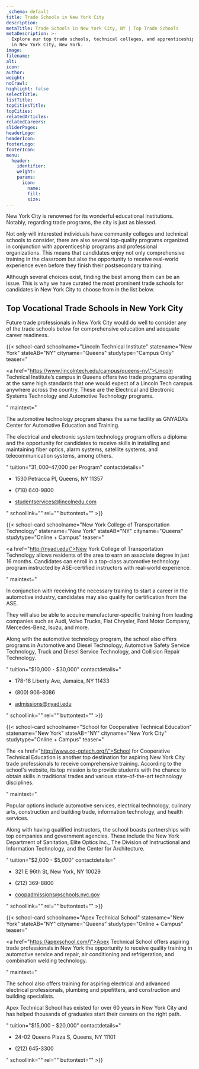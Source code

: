 ```yaml
---
_schema: default
title: Trade Schools in New York City
description:
metaTitle: Trade Schools in New York City, NY | Top Trade Schools
metaDescription: >-
  Explore our top trade schools, technical colleges, and apprenticeship options
  in New York City, New York.
image:
filename:
alt:
icon:
author:
weight:
noCrawl:
highlight: false
selectTitle:
listTitle:
topCitiesTitle:
topCities:
relatedArticles:
relatedCareers:
sliderPages:
headerLogo:
headerIcon:
footerLogo:
footerIcon:
menu:
  header:
    identifier:
    weight:
    params:
      icon:
        name:
        fill:
        size:
---
```

New York City is renowned for its wonderful educational institutions. Notably, regarding trade programs, the city is just as blessed.

Not only will interested individuals have community colleges and technical schools to consider, there are also several top-quality programs organized in conjunction with apprenticeship programs and professional organizations. This means that candidates enjoy not only comprehensive training in the classroom but also the opportunity to receive real-world experience even before they finish their postsecondary training.

Although several choices exist, finding the best among them can be an issue. This is why we have curated the most prominent trade schools for candidates in New York City to choose from in the list below.

## **Top Vocational Trade Schools in New York City**

Future trade professionals in New York City would do well to consider any of the trade schools below for comprehensive education and adequate career readiness.

{{< school-card schoolname="Lincoln Technical Institute" statename="New York" stateAB="NY" cityname="Queens" studytype="Campus Only" teaser="<p><a href=\"https://www.lincolntech.edu/campus/queens-ny\">Lincoln Technical Institute’s</a> campus in Queens offers two trade programs operating at the same high standards that one would expect of a Lincoln Tech campus anywhere across the country. These are the Electrical and Electronic Systems Technology and Automotive Technology programs.</p>" maintext="<p>The automotive technology program shares the same facility as GNYADA’s Center for Automotive Education and Training.</p><p>The electrical and electronic system technology program offers a diploma and the opportunity for candidates to receive skills in installing and maintaining fiber optics, alarm systems, satellite systems, and telecommunication systems, among others.</p>" tuition="$31,000–$47,000 per Program" contactdetails="<ul><li><p>1530 Petracca Pl, Queens, NY 11357</p></li><li><p>(718) 640-9800</p></li><li><p>studentservices@lincolnedu.com</p></li></ul>" schoollink="" rel="" buttontext="" >}}

{{< school-card schoolname="New York College of Transportation Technology" statename="New York" stateAB="NY" cityname="Queens" studytype="Online + Campus" teaser="<p><a href=\"http://nyadi.edu\">New York College of Transportation Technology</a> allows residents of the area to earn an associate degree in just 16 months. Candidates can enroll in a top-class automotive technology program instructed by ASE-certified instructors with real-world experience.</p>" maintext="<p>In conjunction with receiving the necessary training to start a career in the automotive industry, candidates may also qualify for certification from the ASE.</p><p>They will also be able to acquire manufacturer-specific training from leading companies such as Audi, Volvo Trucks, Fiat Chrysler, Ford Motor Company, Mercedes-Benz, Isuzu, and more.</p><p>Along with the automotive technology program, the school also offers programs in Automotive and Diesel Technology, Automotive Safety Service Technology, Truck and Diesel Service Technology, and Collision Repair Technology.</p>" tuition="$10,000 - $30,000" contactdetails="<ul><li><p>178-18 Liberty Ave, Jamaica, NY 11433</p></li><li><p>(800) 906-8086</p></li><li><p>admissions@nyadi.edu</p></li></ul>" schoollink="" rel="" buttontext="" >}}

{{< school-card schoolname="School for Cooperative Technical Education" statename="New York" stateAB="NY" cityname="New York City" studytype="Online + Campus" teaser="<p>The <a href=\"http://www.co-optech.org/\">School for Cooperative Technical Education</a> is another top destination for aspiring New York City trade professionals to receive comprehensive training. According to the school's website, its top mission is to provide students with the chance to obtain skills in traditional trades and various state-of-the-art technology disciplines.</p>" maintext="<p>Popular options include automotive services, electrical technology, culinary arts, construction and building trade, information technology, and health services.</p><p>Along with having qualified instructors, the school boasts partnerships with top companies and government agencies. These include the New York Department of Sanitation, Elite Optics Inc., The Division of Instructional and Information Technology, and the Center for Architecture.</p>" tuition="$2,000 - $5,000" contactdetails="<ul><li><p>321 E 96th St, New York, NY 10029</p></li><li><p>(212) 369-8800</p></li><li><p>coopadmissions@schools.nyc.gov</p></li></ul>" schoollink="" rel="" buttontext="" >}}

{{< school-card schoolname="Apex Technical School" statename="New York" stateAB="NY" cityname="Queens" studytype="Online + Campus" teaser="<p><a href=\"https://apexschool.com/\">Apex Technical School</a> offers aspiring trade professionals in New York the opportunity to receive quality training in automotive service and repair, air conditioning and refrigeration, and combination welding technology.</p>" maintext="<p>The school also offers training for aspiring electrical and advanced electrical professionals, plumbing and pipefitters, and construction and building specialists.</p><p>Apex Technical School has existed for over 60 years in New York City and has helped thousands of graduates start their careers on the right path.</p>" tuition="$15,000 - $20,000" contactdetails="<ul><li><p>24-02 Queens Plaza S, Queens, NY 11101</p></li><li><p>(212) 645-3300</p></li></ul>" schoollink="" rel="" buttontext="" >}}